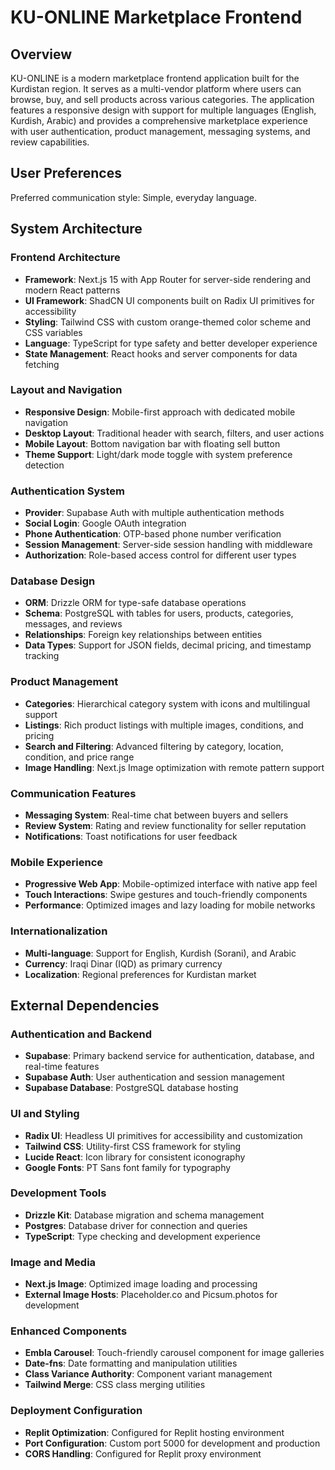 # KU-ONLINE Marketplace Frontend

## Overview

KU-ONLINE is a modern marketplace frontend application built for the Kurdistan region. It serves as a multi-vendor platform where users can browse, buy, and sell products across various categories. The application features a responsive design with support for multiple languages (English, Kurdish, Arabic) and provides a comprehensive marketplace experience with user authentication, product management, messaging systems, and review capabilities.

## User Preferences

Preferred communication style: Simple, everyday language.

## System Architecture

### Frontend Architecture
- **Framework**: Next.js 15 with App Router for server-side rendering and modern React patterns
- **UI Framework**: ShadCN UI components built on Radix UI primitives for accessibility
- **Styling**: Tailwind CSS with custom orange-themed color scheme and CSS variables
- **Language**: TypeScript for type safety and better developer experience
- **State Management**: React hooks and server components for data fetching

### Layout and Navigation
- **Responsive Design**: Mobile-first approach with dedicated mobile navigation
- **Desktop Layout**: Traditional header with search, filters, and user actions
- **Mobile Layout**: Bottom navigation bar with floating sell button
- **Theme Support**: Light/dark mode toggle with system preference detection

### Authentication System
- **Provider**: Supabase Auth with multiple authentication methods
- **Social Login**: Google OAuth integration
- **Phone Authentication**: OTP-based phone number verification
- **Session Management**: Server-side session handling with middleware
- **Authorization**: Role-based access control for different user types

### Database Design
- **ORM**: Drizzle ORM for type-safe database operations
- **Schema**: PostgreSQL with tables for users, products, categories, messages, and reviews
- **Relationships**: Foreign key relationships between entities
- **Data Types**: Support for JSON fields, decimal pricing, and timestamp tracking

### Product Management
- **Categories**: Hierarchical category system with icons and multilingual support
- **Listings**: Rich product listings with multiple images, conditions, and pricing
- **Search and Filtering**: Advanced filtering by category, location, condition, and price range
- **Image Handling**: Next.js Image optimization with remote pattern support

### Communication Features
- **Messaging System**: Real-time chat between buyers and sellers
- **Review System**: Rating and review functionality for seller reputation
- **Notifications**: Toast notifications for user feedback

### Mobile Experience
- **Progressive Web App**: Mobile-optimized interface with native app feel
- **Touch Interactions**: Swipe gestures and touch-friendly components
- **Performance**: Optimized images and lazy loading for mobile networks

### Internationalization
- **Multi-language**: Support for English, Kurdish (Sorani), and Arabic
- **Currency**: Iraqi Dinar (IQD) as primary currency
- **Localization**: Regional preferences for Kurdistan market

## External Dependencies

### Authentication and Backend
- **Supabase**: Primary backend service for authentication, database, and real-time features
- **Supabase Auth**: User authentication and session management
- **Supabase Database**: PostgreSQL database hosting

### UI and Styling
- **Radix UI**: Headless UI primitives for accessibility and customization
- **Tailwind CSS**: Utility-first CSS framework for styling
- **Lucide React**: Icon library for consistent iconography
- **Google Fonts**: PT Sans font family for typography

### Development Tools
- **Drizzle Kit**: Database migration and schema management
- **Postgres**: Database driver for connection and queries
- **TypeScript**: Type checking and development experience

### Image and Media
- **Next.js Image**: Optimized image loading and processing
- **External Image Hosts**: Placeholder.co and Picsum.photos for development

### Enhanced Components
- **Embla Carousel**: Touch-friendly carousel component for image galleries
- **Date-fns**: Date formatting and manipulation utilities
- **Class Variance Authority**: Component variant management
- **Tailwind Merge**: CSS class merging utilities

### Deployment Configuration
- **Replit Optimization**: Configured for Replit hosting environment
- **Port Configuration**: Custom port 5000 for development and production
- **CORS Handling**: Configured for Replit proxy environment